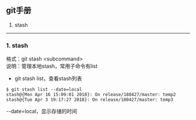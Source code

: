 ## git手册

1. stash


----------------------

### 1. stash

格式：git stash \<subcommand\>    
说明：管理本地stash，常用子命令有list

* git stash list，查看stash列表

```
$ git stash list --date=local
stash@{Mon Apr 16 15:09:01 2018}: On release/180427/master: temp2
stash@{Tue Apr 3 19:17:27 2018}: On release/180427/master: temp3
```

>
--date=local，显示存储的时间

